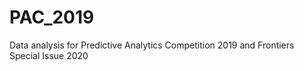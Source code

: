 # PAC_2019
 Data analysis for Predictive Analytics Competition 2019 and Frontiers Special Issue 2020
